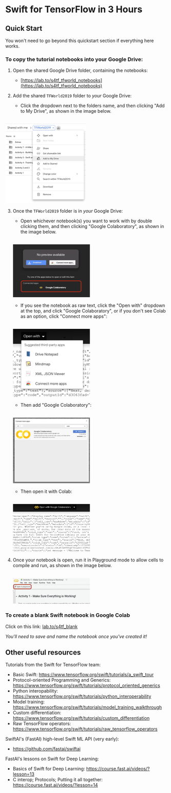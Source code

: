 # Swift for TensorFlow in 3 Hours

## Quick Start

You won't need to go beyond this quickstart section if everything here works.

### To copy the tutorial notebooks into your Google Drive:

1. Open the shared Google Drive folder, containing the notebooks:
     * [https://lab.to/s4tf_tfworld_notebooks](https://lab.to/s4tf_tfworld_notebooks)

2. Add the shared `TFWorld2019` folder to _your_ Google Drive:
    * Click the dropdown next to the folders name, and then clicking "Add to My Drive", as shown in the image below.

<br /><img src="presentation_images/add-to-drive.png" width=50% /><br />

3. Once the `TFWorld2019` folder is in _your_ Google Drive:
    * Open whichever notebook(s) you want to work with by double clicking them, and then clicking "Google Colaboratory", as shown in the image below.

    <br /><img src="presentation_images/open-in-colab.png" width=50% /><br />

    * If you see the notebook as raw text, click the "Open with" dropdown at the top, and click "Google Colaboratory", or if you don't see Colab as an option, click "Connect more apps":
    
    <br /><img src="presentation_images/open-with.jpeg" width=50% /><br />

    * Then add "Google Colaboratory":

    <br /><img src="presentation_images/connect-colab.jpeg" width=50% /><br />

    * Then open it with Colab:

    <br /><img src="presentation_images/open-with-installed-colab.jpeg" width=50% /><br />


4. Once your notebook is open, run it in Playground mode to allow cells to compile and run, as shown in the image below.

    <br /><img src="presentation_images/open-in-playground.png" width=50% /><br />


### To create a blank Swift notebook in Google Colab

Click on this link: [lab.to/s4tf_blank](http://lab.to/s4tf_blank)

_You'll need to save and name the notebook once you've created it!_

## Other useful resources

Tutorials from the Swift for TensorFlow team:

* Basic Swift: https://www.tensorflow.org/swift/tutorials/a_swift_tour
* Protocol-oriented Programming and Generics: https://www.tensorflow.org/swift/tutorials/protocol_oriented_generics
* Python interopability: https://www.tensorflow.org/swift/tutorials/python_interoperability
* Model training: https://www.tensorflow.org/swift/tutorials/model_training_walkthrough
* Custom differentiation: https://www.tensorflow.org/swift/tutorials/custom_differentiation
* Raw TensorFlow operators: https://www.tensorflow.org/swift/tutorials/raw_tensorflow_operators

SwiftAI's (FastAI) high-level Swift ML API (very early):

* https://github.com/fastai/swiftai

FastAI's lessons on Swift for Deep Learning:

* Basics of Swift for Deep Learning: https://course.fast.ai/videos/?lesson=13
* C interop; Protocols; Putting it all together: https://course.fast.ai/videos/?lesson=14
